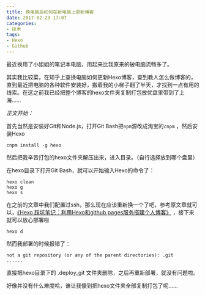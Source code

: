 ```yaml
---
title: 换电脑后如何在新电脑上更新博客
date: 2017-02-23 17:07
categories:
- 技术
tags: 
- Hexo
- Github
---
```


最近换用了小姐姐的笔记本电脑，用起来比我原来的破电脑流畅多了。

<!-- more -->

其实我比较菜，在知乎上查换电脑如何更新Hexo博客，查到教人怎么做博客的，直到最近把电脑的各种软件安装好，搬着我的小梯子翻了半天，才找到一点有用的线索。在这之前我已经把整个博客的hexo文件夹复制打包放优盘里带到了上海……

*正文开始：* 

首先当然是安装好Git和Node.js，打开Git Bash把`npm`源改成淘宝的`cnpm` ，然后安装Hexo

```
cnpm install -g hexo
```

然后把我辛苦打包的hexo文件夹解压出来，进入目录。（自行选择放到哪个盘里）

在hexo目录下打开Git Bash，就可以开始输入Hexo的命令了：

```
hexo clean
hexo g
hexo s
```

在之前的文章中我们配置过ssh，那么现在应该重新换一个了吧，参考原文章就可以，[《Hexo 踩坑笔记：利用Hexo和github pages服务搭建个人博客》](http://blog.learnerdaily.com/test/) ，接下来就可以放心部署啦

```
hexo d
```

然而我部署的时候报错了：

```
not a git repository (or any of the parent directories): .git   
......
```

直接把hexo目录下的 .deploy_git 文件夹删除，之后再重新部署，就没有问题啦。

好像并没有什么难度哈，谁让我傻到把hexo文件夹全部复制打包了呢……